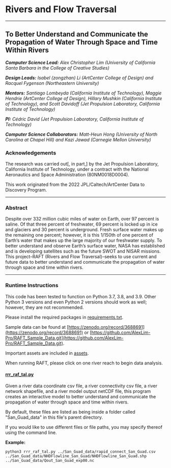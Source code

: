 # Rivers and Flow Traversal

---

## To Better Understand and Communicate the Propagation of Water Through Space and Time Within Rivers

_**Computer Science Lead:**
Alex Christopher Lim (University of California Santa Barbara in the College of Creative Studies)_

_**Design Leads:**
Isabel (zongzhan) Li (ArtCenter College of Design)
and Racquel Fygenson (Northeastern University)_

_**Mentors:**
Santiago Lombeyda (California Institute of Technology),
Maggie Hendrie (ArtCenter College of Design),
Hillary Mushkin (California Institute of Technology),
and Scott Davidoff (Jet Propulsion Laboratory, California Institute of Technology)_

_**PI:**
Cédric David (Jet Propulsion Laboratory, California Institute of Technology)_

_**Computer Science Collaborators:**
Matt-Heun Hong (University of North Carolina at Chapel Hill)
and Kazi Jawad (Carnegie Mellon University)_

### Acknowledgements

The research was carried out[, in part,] by the Jet
Propulsion Laboratory, California Institute of Technology,
under a contract with the National Aeronautics and Space
Administration (80NM0018D0004).

This work originated from the 2022 JPL/Caltech/ArtCenter
Data to Discovery Program.

---

### Abstract

Despite over 332 million cubic miles of water on Earth, over 97 percent is saline.  Of that three percent of freshwater, 69 percent is locked up in ice and glaciers and 30 percent is underground.  Fresh surface water makes up the remaining one percent; however, it is this 1/150th of one percent of Earth’s water that makes up the large majority of our freshwater supply.  To better understand and observe Earth’s surface water, NASA has established and is developing satellites such as the future SWOT and NISAR missions.  This project–RAFT (Rivers and Flow Traversal)–seeks to use current and future data to better understand and communicate the propagation of water through space and time within rivers.

---

### Runtime Instructions

This code has been tested to function on Python 3.7, 3.8, and 3.9.  Other Python 3 versions and even Python 2 versions should work as well; however, they are not recommended.

Please install the required packages in [requirements.txt](requirements.txt).

Sample data can be found at [https://zenodo.org/record/3688691](https://zenodo.org/record/3688691) or [https://github.com/AlexLim-Pro/RAFT_Sample_Data.git](https://github.com/AlexLim-Pro/RAFT_Sample_Data.git).

Important assets are included in [assets](assets).

When running RAFT, please click on one river reach to begin data analysis.

#### [rrr_raf_tal.py](rrr_raf_tal.py)

Given a river data coordinate csv file, a river connectivity csv file, a river network shapefile, and a river model output netCDF file, this program creates an interactive model to better understand and communicate the propagation of water through space and time within rivers.

By default, these files are listed as being inside a folder called "San_Guad_data" in this file's parent directory.

If you would like to use different files or file paths, you may specify thereof using the command line.

**Example:**

`python3 rrr_raf_tal.py ../San_Guad_data/rapid_connect_San_Guad.csv ../San_Guad_data/NHDFlowline_San_Guad/NHDFlowline_San_Guad.shp ../San_Guad_data/Qout_San_Guad_exp00.nc`
